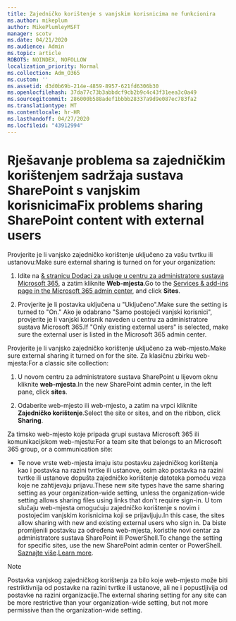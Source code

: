 ```yaml
---
title: Zajedničko korištenje s vanjskim korisnicima ne funkcionira
ms.author: mikeplum
author: MikePlumleyMSFT
manager: scotv
ms.date: 04/21/2020
ms.audience: Admin
ms.topic: article
ROBOTS: NOINDEX, NOFOLLOW
localization_priority: Normal
ms.collection: Adm_O365
ms.custom: ''
ms.assetid: d3d0b69b-214e-4859-8957-621fd6306b30
ms.openlocfilehash: 37da77c73b3abbdcf9cb2b9c4c43f31eea3c0a49
ms.sourcegitcommit: 286000b588adef1bbbb28337a9d9e087ec783fa2
ms.translationtype: MT
ms.contentlocale: hr-HR
ms.lasthandoff: 04/27/2020
ms.locfileid: "43912994"
---
```

# <a name="fix-problems-sharing-sharepoint-content-with-external-users"></a><span data-ttu-id="ca72f-102">Rješavanje problema sa zajedničkim korištenjem sadržaja sustava SharePoint s vanjskim korisnicima</span><span class="sxs-lookup"><span data-stu-id="ca72f-102">Fix problems sharing SharePoint content with external users</span></span>

<span data-ttu-id="ca72f-103">Provjerite je li vanjsko zajedničko korištenje uključeno za vašu tvrtku ili ustanovu:</span><span class="sxs-lookup"><span data-stu-id="ca72f-103">Make sure external sharing is turned on for your organization:</span></span>
  
1. <span data-ttu-id="ca72f-104">Idite na [ &amp; stranicu Dodaci za usluge u centru za administratore sustava Microsoft 365](https://portal.office.com/adminportal/home#/Settings/ServicesAndAddIns), a zatim kliknite **Web-mjesta**.</span><span class="sxs-lookup"><span data-stu-id="ca72f-104">Go to the [Services &amp; add-ins page in the Microsoft 365 admin center](https://portal.office.com/adminportal/home#/Settings/ServicesAndAddIns), and click **Sites**.</span></span>
    
2. <span data-ttu-id="ca72f-105">Provjerite je li postavka uključena u "Uključeno".</span><span class="sxs-lookup"><span data-stu-id="ca72f-105">Make sure the setting is turned to "On."</span></span> <span data-ttu-id="ca72f-106">Ako je odabrano "Samo postojeći vanjski korisnici", provjerite je li vanjski korisnik naveden u centru za administratore sustava Microsoft 365.</span><span class="sxs-lookup"><span data-stu-id="ca72f-106">If "Only existing external users" is selected, make sure the external user is listed in the Microsoft 365 admin center.</span></span>
    
<span data-ttu-id="ca72f-107">Provjerite je li vanjsko zajedničko korištenje uključeno za web-mjesto.</span><span class="sxs-lookup"><span data-stu-id="ca72f-107">Make sure external sharing it turned on for the site.</span></span> <span data-ttu-id="ca72f-108">Za klasičnu zbirku web-mjesta:</span><span class="sxs-lookup"><span data-stu-id="ca72f-108">For a classic site collection:</span></span>
  
1. <span data-ttu-id="ca72f-109">U novom centru za administratore sustava SharePoint u lijevom oknu kliknite **web-mjesta**.</span><span class="sxs-lookup"><span data-stu-id="ca72f-109">In the new SharePoint admin center, in the left pane, click **sites**.</span></span>
    
2. <span data-ttu-id="ca72f-110">Odaberite web-mjesto ili web-mjesto, a zatim na vrpci kliknite **Zajedničko korištenje**.</span><span class="sxs-lookup"><span data-stu-id="ca72f-110">Select the site or sites, and on the ribbon, click **Sharing**.</span></span>
    
<span data-ttu-id="ca72f-111">Za timsko web-mjesto koje pripada grupi sustava Microsoft 365 ili komunikacijskom web-mjestu:</span><span class="sxs-lookup"><span data-stu-id="ca72f-111">For a team site that belongs to an Microsoft 365 group, or a communication site:</span></span>
  
- <span data-ttu-id="ca72f-112">Te nove vrste web-mjesta imaju istu postavku zajedničkog korištenja kao i postavka na razini tvrtke ili ustanove, osim ako postavka na razini tvrtke ili ustanove dopušta zajedničko korištenje datoteka pomoću veza koje ne zahtijevaju prijavu.</span><span class="sxs-lookup"><span data-stu-id="ca72f-112">These new site types have the same sharing setting as your organization-wide setting, unless the organization-wide setting allows sharing files using links that don't require sign-in.</span></span> <span data-ttu-id="ca72f-113">U tom slučaju web-mjesta omogućuju zajedničko korištenje s novim i postojećim vanjskim korisnicima koji se prijavljuju.</span><span class="sxs-lookup"><span data-stu-id="ca72f-113">In this case, the sites allow sharing with new and existing external users who sign in.</span></span> <span data-ttu-id="ca72f-114">Da biste promijenili postavku za određena web-mjesta, koristite novi centar za administratore sustava SharePoint ili PowerShell.</span><span class="sxs-lookup"><span data-stu-id="ca72f-114">To change the setting for specific sites, use the new SharePoint admin center or PowerShell.</span></span> <span data-ttu-id="ca72f-115">[Saznajte više](https://go.microsoft.com/fwlink/?linkid=871863).</span><span class="sxs-lookup"><span data-stu-id="ca72f-115">[Learn more](https://go.microsoft.com/fwlink/?linkid=871863).</span></span>
    
> [!NOTE]
> <span data-ttu-id="ca72f-116">Postavka vanjskog zajedničkog korištenja za bilo koje web-mjesto može biti restriktivnija od postavke na razini tvrtke ili ustanove, ali ne i popustljivija od postavke na razini organizacije.</span><span class="sxs-lookup"><span data-stu-id="ca72f-116">The external sharing setting for any site can be more restrictive than your organization-wide setting, but not more permissive than the organization-wide setting.</span></span> 
  

